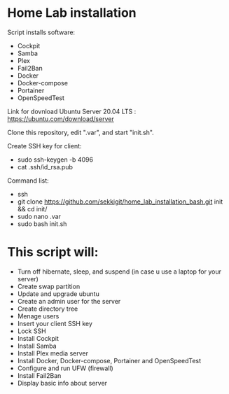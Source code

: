 # Home Lab installation

Script installs software: 
   - Cockpit
   - Samba
   - Plex
   - Fail2Ban
   - Docker
   - Docker-compose
   - Portainer
   - OpenSpeedTest

Link for dovnload Ubuntu Server 20.04 LTS : https://ubuntu.com/download/server

Clone this repository, edit ".var", and start "init.sh".

Create SSH key for client:
   - sudo ssh-keygen -b 4096
   - cat .ssh/id_rsa.pub

Command list:
   - ssh
   - git clone https://github.com/sekkigit/home_lab_installation_bash.git init && cd init/
   - sudo nano .var
   - sudo bash init.sh

# This script will:

   - Turn off hibernate, sleep, and suspend (in case u use a laptop for your server)
   - Create swap partition
   - Update and upgrade ubuntu
   - Create an admin user for the server
   - Create directory tree
   - Menage users
   - Insert your client SSH key
   - Lock SSH
   - Install Cockpit
   - Install Samba
   - Install Plex media server
   - Install Docker, Docker-compose, Portainer and OpenSpeedTest
   - Configure and run UFW (firewall)
   - Install Fail2Ban
   - Display basic info about server
